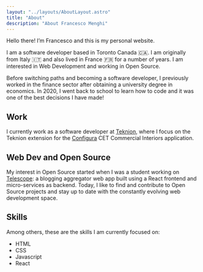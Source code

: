 ```yaml
---
layout: "../layouts/AboutLayout.astro"
title: "About"
description: "About Francesco Menghi"
---
```


Hello there! I’m Francesco and this is my personal website.

I am a software developer based in Toronto Canada 🇨🇦. I am originally from Italy 🇮🇹 and also lived in France 🇫🇷 for a number of years. I am interested in Web Development and working in Open Source.

Before switching paths and becoming a software developer, I previously worked in the finance sector after obtaining a university degree in economics. In 2020, I went back to school to learn how to code and it was one of the best decisions I have made!

## Work

I currently work as a software developer at [Teknion](https://www.teknion.com/ca), where I focus on the Teknion extension for the [Configura](https://www.configura.com) CET Commercial Interiors application.

## Web Dev and Open Source

My interest in Open Source started when I was a student working on [Telescope](https://github.com/Seneca-CDOT/telescope): a blogging aggregator web app built using a React frontend and micro-services as backend. Today, I like to find and contribute to Open Source projects and stay up to date with the constantly evolving web development space.

## Skills

Among others, these are the skills I am currently focused on:

- HTML
- CSS
- Javascript
- React